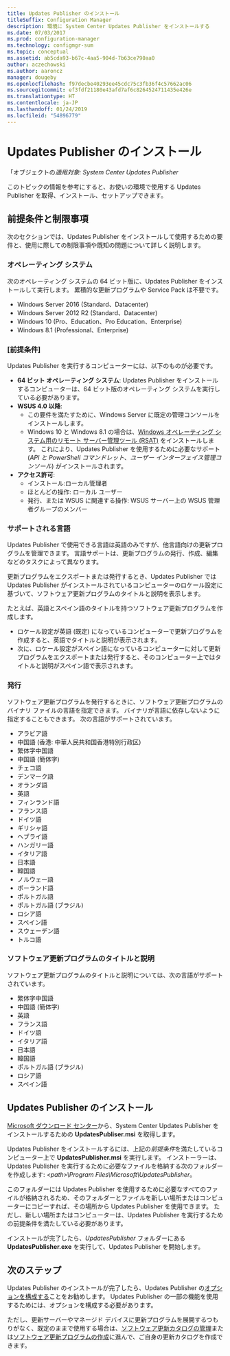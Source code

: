 ```yaml
---
title: Updates Publisher のインストール
titleSuffix: Configuration Manager
description: 環境に System Center Updates Publisher をインストールする
ms.date: 07/03/2017
ms.prod: configuration-manager
ms.technology: configmgr-sum
ms.topic: conceptual
ms.assetid: ab5cda93-b67c-4aa5-904d-7b63ce790aa0
author: aczechowski
ms.author: aaroncz
manager: dougeby
ms.openlocfilehash: f97decbe40293ee45cdc75c3fb36f4c57662ac06
ms.sourcegitcommit: ef3fdf21180e43afd7af6c8264524711435e426e
ms.translationtype: HT
ms.contentlocale: ja-JP
ms.lasthandoff: 01/24/2019
ms.locfileid: "54896779"
---
```

# <a name="install-updates-publisher"></a>Updates Publisher のインストール

「オブジェクトの*適用対象: System Center Updates Publisher*

このトピックの情報を参考にすると、お使いの環境で使用する Updates Publisher を取得、インストール、セットアップできます。


## <a name="prerequisites-and-limitations"></a>前提条件と制限事項
次のセクションでは、Updates Publisher をインストールして使用するための要件と、使用に際しての制限事項や既知の問題について詳しく説明します。

### <a name="operating-systems"></a>オペレーティング システム
次のオペレーティング システムの 64 ビット版に、Updates Publisher をインストールして実行します。 累積的な更新プログラムや Service Pack は不要です。

-   Windows Server 2016 (Standard、Datacenter)
-   Windows Server 2012 R2 (Standard、Datacenter)
-   Windows 10 (Pro、Education、Pro Education、Enterprise)
-   Windows 8.1 (Professional、Enterprise)

### <a name="prerequisites"></a>[前提条件]
Updates Publisher を実行するコンピューターには、以下のものが必要です。

-   **64 ビット オペレーティング システム**: Updates Publisher をインストールするコンピューターは、64 ビット版のオペレーティング システムを実行している必要があります。
-   **WSUS 4.0 以降**:
    -   この要件を満たすために、Windows Server に既定の管理コンソールをインストールします。
    -   Windows 10 と Windows 8.1 の場合は、[Windows オペレーティング システム用のリモート サーバー管理ツール (RSAT)](https://support.microsoft.com/help/2693643/remote-server-administration-tools-rsat-for-windows-operating-systems) をインストールします。 これにより、Updates Publisher を使用するために必要なサポート (*API と PowerShell コマンドレット*、*ユーザー インターフェイス管理コンソール*) がインストールされます。
-   **アクセス許可**:
    -   インストール:ローカル管理者
    -   ほとんどの操作: ローカル ユーザー
    -   発行、または WSUS に関連する操作: WSUS サーバー上の WSUS 管理者グループのメンバー

### <a name="supported-languages"></a>サポートされる言語
Updates Publisher で使用できる言語は英語のみですが、他言語向けの更新プログラムを管理できます。 言語サポートは、更新プログラムの発行、作成、編集などのタスクによって異なります。

更新プログラムをエクスポートまたは発行するとき、Updates Publisher では Updates Publisher がインストールされているコンピューターのロケール設定に基づいて、ソフトウェア更新プログラムのタイトルと説明を表示します。

たとえば、英語とスペイン語のタイトルを持つソフトウェア更新プログラムを作成します。

-   ロケール設定が英語 (既定) になっているコンピューターで更新プログラムを作成すると、英語でタイトルと説明が表示されます。
-   次に、ロケール設定がスペイン語になっているコンピューターに対して更新プログラムをエクスポートまたは発行すると、そのコンピューター上ではタイトルと説明がスペイン語で表示されます。

### <a name="publishing"></a>発行
ソフトウェア更新プログラムを発行するときに、ソフトウェア更新プログラムのバイナリ ファイルの言語を指定できます。 バイナリが言語に依存しないように指定することもできます。 次の言語がサポートされています。

-   アラビア語
-   中国語 (香港: 中華人民共和国香港特別行政区)
-   繁体字中国語
-   中国語 (簡体字)
-   チェコ語
-   デンマーク語
-   オランダ語
-   英語
-   フィンランド語
-   フランス語
-   ドイツ語
-   ギリシャ語
-   ヘブライ語
-   ハンガリー語
-   イタリア語
-   日本語
-   韓国語
-   ノルウェー語
-   ポーランド語
-   ポルトガル語
-   ポルトガル語 (ブラジル)
-   ロシア語
-   スペイン語
-   スウェーデン語
-   トルコ語

### <a name="software-update-titles-and-descriptions"></a>ソフトウェア更新プログラムのタイトルと説明
ソフトウェア更新プログラムのタイトルと説明については、次の言語がサポートされています。

-   繁体字中国語
-   中国語 (簡体字)
-   英語
-   フランス語
-   ドイツ語
-   イタリア語
-   日本語
-   韓国語
-   ポルトガル語 (ブラジル)
-   ロシア語
-   スペイン語



## <a name="install-updates-publisher"></a>Updates Publisher のインストール
[Microsoft ダウンロード センター](https://www.microsoft.com/download/details.aspx?id=55543)から、System Center Updates Publisher をインストールするための **UpdatesPubliser.msi** を取得します。

Updates Publisher をインストールするには、上記の*前提条件*を満たしているコンピューター上で **UpdatesPublisher.msi** を実行します。 インストーラーは、Updates Publisher を実行するために必要なファイルを格納する次のフォルダーを作成します: *&lt;path&gt;\Program Files\Microsoft\UpdatesPublisher*。

このフォルダーには Updates Publisher を使用するために必要なすべてのファイルが格納されるため、そのフォルダーとファイルを新しい場所またはコンピューターにコピーすれば、その場所から Updates Publisher を使用できます。 ただし、新しい場所またはコンピューターは、Updates Publisher を実行するための前提条件を満たしている必要があります。

インストールが完了したら、*UpdatesPublisher* フォルダーにある **UpdatesPublisher.exe** を実行して、Updates Publisher を開始します。

## <a name="next-steps"></a>次のステップ
 Updates Publisher のインストールが完了したら、Updates Publisher の[オプションを構成する](updates-publisher-options.md)ことをお勧めします。 Updates Publisher の一部の機能を使用するためには、オプションを構成する必要があります。

 ただし、更新サーバーやマネージド デバイスに更新プログラムを展開するつもりがなく、既定のままで使用する場合は、[ソフトウェア更新カタログの管理](updates-publisher-catalogs.md)または[ソフトウェア更新プログラムの作成](create-updates-with-updates-publisher.md)に進んで、ご自身の更新カタログを作成できます。

